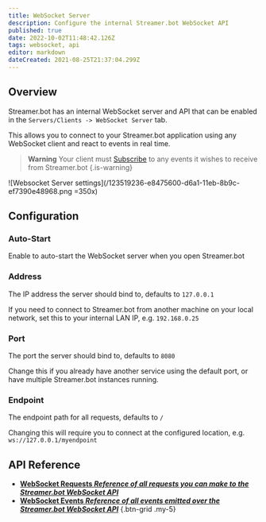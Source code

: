 ```yaml
---
title: WebSocket Server
description: Configure the internal Streamer.bot WebSocket API
published: true
date: 2022-10-02T11:48:42.126Z
tags: websocket, api
editor: markdown
dateCreated: 2021-08-25T21:37:04.299Z
---
```


## Overview

Streamer.bot has an internal WebSocket server and API that can be enabled in the `Servers/Clients -> WebSocket Server` tab.

This allows you to connect to your Streamer.bot application using any WebSocket client and react to events in real time.

> **Warning**
> Your client must [Subscribe](/Servers-Clients/WebSocket-Server/Requests#subscribe) to any events it wishes to receive from Streamer.bot
{.is-warning}

![Websocket Server settings](/123519236-e8475600-d6a1-11eb-8b9c-ef7390e48968.png =350x)

## Configuration
### Auto-Start
Enable to auto-start the WebSocket server when you open Streamer.bot

### Address
The IP address the server should bind to, defaults to `127.0.0.1`

If you need to connect to Streamer.bot from another machine on your local network, set this to your internal LAN IP, e.g. `192.168.0.25`

### Port
The port the server should bind to, defaults to `8080`

Change this if you already have another service using the default port, or have multiple Streamer.bot instances running.

### Endpoint
The endpoint path for all requests, defaults to `/`

Changing this will require you to connect at the configured location, e.g. `ws://127.0.0.1/myendpoint`


## API Reference

- [<i class="mdi mdi-upload-network primary--text"></i> **WebSocket Requests *Reference of all requests you can make to the Streamer.bot WebSocket API***](/Servers-Clients/WebSocket-Server/Requests)
- [<i class="mdi mdi-download-network primary--text"></i> **WebSocket Events *Reference of all events emitted over the Streamer.bot WebSocket API***](/Servers-Clients/WebSocket-Server/Events)
{.btn-grid .my-5}

